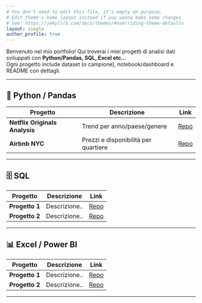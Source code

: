 ```yaml
---
# You don't need to edit this file, it's empty on purpose.
# Edit theme's home layout instead if you wanna make some changes
# See: https://jekyllrb.com/docs/themes/#overriding-theme-defaults
layout: single
author_profile: true
---
```


Benvenuto nel mio portfolio!
Qui troverai i miei progetti di analisi dati sviluppati con **Python/Pandas, SQL, Excel etc..**.  
Ogni progetto include dataset (o campione), notebook/dashboard e README con dettagli.

---

## 🐍 Python / Pandas
<table>
  <thead>
    <tr>
      <th>Progetto</th>
      <th>Descrizione</th>
      <th>Link</th>
    </tr>
  </thead>
  <tbody>
    <tr>
      <td><strong>Netflix Originals Analysis</strong></td>
      <td>Trend per anno/paese/genere</td>
      <td><a href="https://github.com/enrico-tortomasi/netflix-originals-analysis">Repo</a></td>
    </tr>
    <tr>
      <td><strong>Airbnb NYC</strong></td>
      <td>Prezzi e disponibilità per quartiere</td>
      <td><a href="https://github.com/enrico-tortomasi/airbnb-nyc-analysis">Repo</a></td>
    </tr>
  </tbody>
</table>

---

## 🗄 SQL
<table>
  <thead>
    <tr>
      <th>Progetto</th>
      <th>Descrizione</th>
      <th>Link</th>
    </tr>
  </thead>
  <tbody>
    <tr>
      <td><strong>Progetto 1</strong></td>
      <td>Descrizione..</td>
      <td><a href="https://github.com/enrico-tortomasi/">Repo</a></td>
    </tr>
    <tr>
      <td><strong>Progetto 2</strong></td>
      <td>Descrizione..</td>
      <td><a href="https://github.com/enrico-tortomasi/">Repo</a></td>
    </tr>
  </tbody>
</table>

---

## 📊 Excel / Power BI
<table>
  <thead>
    <tr>
      <th>Progetto</th>
      <th>Descrizione</th>
      <th>Link</th>
    </tr>
  </thead>
  <tbody>
    <tr>
      <td><strong>Progetto 1</strong></td>
      <td>Descrizione..</td>
      <td><a href="https://github.com/enrico-tortomasi/">Repo</a></td>
    </tr>
    <tr>
      <td><strong>Progetto 2</strong></td>
      <td>Descrizione..</td>
      <td><a href="https://github.com/enrico-tortomasi/">Repo</a></td>
    </tr>
  </tbody>
</table>

---
